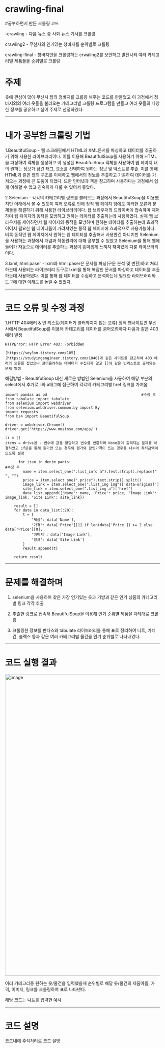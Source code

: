 # crawling-final

#공부하면서 만든 크롤링 코드

-crawling - 다음 뉴스 중 사회 뉴스 기사를 크롤링

crawling2 - 무신사의 인기있는 청바지를 순위별로 크롤링

crawling-final - 청바지만을 크롤링하는 crwaling2를 보안하고 발전시켜 여러 카테고리별 제품들을 순위별로 크롤링

# 주제 
옷에 관심이 많아 무신사 웹의 청바지를 크롤링 해주는 코드를 만들었고 이 과정에서 청바지외의 여러 옷들을 불러오는 카테고리별 크롤링 프로그램을 만들고 여러 옷들의 다양한 정보를 공유하고 싶어 주제로 선정하였다.


* * *
# 내가 공부한 크롤링 기법

1.BeautifulSoup - 웹 스크래핑에서 HTML과 XML문서를 파싱하고 데이터를 추출하기 위해 사용한 라이브러리이다. 이를 이용해 BeautifulSoup를 사용하기 위해 HTML을 파싱하여 객체를 생성하고 이 생성된 BeautifulSoup 객체를 사용하여 웹 페이지 내의 원하는 정보가 담긴 태그, 요소를 선택하여 원하는 정보 및 텍스트를 추출. 이를 통해 HTML과 같은 웹의 구조를 이해하고 웹에서의 정보를 추출하고 가공하여 데이터를 가져오는 과정에 큰 도움이 되었다. 또한 인터넷과 책을 참고하며 사용하다는 과정에서 쉽게 이해할 수 있고 친숙하게 다룰 수 있어서 좋았다.


2.Selenium - 각각의 카테고리별 링크를 불러오는 과정에서 BeautifulSoup을 이용했지만 아래에서 볼 수 있듯이 여러 오류로 인해 정적 웹 페이지 임에도 이러한 오류와 문제들을 해결하기 위해 사용한 라이브러리이다. 웹 브라우저의 드라이버에 접속하며 제어하며 웹 페이지의 동작을 모방하고 원하는 데이터를 추출하는데 사용하였다. 실제 웹 브라우저를 제어하면서 웹 페이지의 동작을 모방하며 원하는 데이터를 추출하는데 효과적이어서 필요한 웹 데이터들이 가려져있는 동적 웹 페이지에 효과적으로 사용가능하다. 비록 동적인 웹 페이지에서 원하는 웹 데이터를 추출해서 사용한건 아니지만 Selenium을 사용하는 과정에서 개념과 작동원리에 대해 공부할 수 있었고 Selenium을 통해 웹에 들어가 자동으로 데이터를 추출하는 과정이 흥미롭게 느껴져 재미있게 다룬 라이브러리이다.


3.lxml, html.paser - lxml과 html.paser은 문서를 파싱(구문 분석 및 변환)하고 처리하는데 사용되는 라이브러리 도구로 lxml을 통해 복잡한 문서를 파싱하고 데이터를 추출하는데 사용하였다. 이를 통해 웹 데이터를 수집하고 분석하는데 필요한 라이브러리와 도구에 대한 이해도를 높일 수 있었다.




* * *


# 코드 오류 및 수정 과정

1.HTTP 404에러 & 빈 리스트(데이터가 불러와지지 않는 오류)
정적 웹사이트인 무신사에서 BeautifulSoup를 이용해 카테고리를 데이터를 긁어오려하자 다음과 같은 403에러 발생
    
    HTTPError: HTTP Error 403: Forbidden

    [https://soy3on.tistory.com/185](https://studyingengineer.tistory.com/1040)과 같은 사이트를 참고하여 403 에러의 오류를 잡았으나 긁어올려하는 데이터가 수집되지 않고 []와 같은 빈리스트로 출력되는 문제 발생

해결방법 -  BeautifulSoup 대신 새로운 방법인 Selenium을 사용하여 해당 부분의 select에서 추가로 li와 a태그에 접근하여 각각의 카테고리별 href 링크를 가져옴
    
    import pandas as pd                                           #수정 후
    from tabulate import tabulate
    from selenium import webdriver
    from selenium.webdriver.common.by import By
    import requests
    from bs4 import BeautifulSoup
    
    driver = webdriver.Chrome()
    driver.get('https://www.musinsa.com/app/')
    
    li = []
    items = drive법 - 변수에 값을 할당하고 변수를 반환하며 None값이 출력되는 문제를 해결하였고 if문을 통해 원가만 뜨는 경우와 원가와 할인가격이 뜨는 경우를 나누어 최저금액이 뜨도록 설정

          for item in denim_pants:                                                                #수정 후
            name = item.select_one(".list_info a").text.strip().replace(" ", "")
            price = item.select_one(".price").text.strip().split()
            image_link = item.select_one(".list_img img")['data-original']
            site_link = item.select_one(".list_img a")['href']
            data_list.append({'Name': name, 'Price': price, 'Image Link': image_link, 'Site Link': site_link})
    
        result = []
        for data in data_list[:20]:
            t = {
                '제품': data['Name'],
                '가격': data['Price'][1] if len(data['Price']) >= 2 else data['Price'][0],
                '이미지': data['Image Link'],
                '링크': data['Site Link']
            }
            result.append(t)
    
        return result

* * *
 
# 문제를 해결하며 

1. selenium을 사용하여 찾은 가장 인기있는 옷과 가방과 같은 인기 상품의 카테고리별 링크 각각 추출 

2. 추출한 링크로 접속해 BeautifulSoup을 이용해 인기 순위별 제품을 차례대로 크롤링 

3. 크롤링한 정보를 판다스와 tabulate 라이브러리를 통해 표로 정리하여 니트, 가디건, 슬랙스 등과 같은 여러 카테고리별 물건을 인기 순위별로 나타내었다.


* * *

# 코드 실행 결과
<img width="981" alt="image" src="https://github.com/An-Jeong-Jin/crawling-final/assets/120768669/c0d7568c-7c8a-42a9-8311-2a2452e82a7d">

여러 카테고리중 원하는 옷/물건을 입력했을때 순위별로 해당 옷/물건의 제품이름, 가격, 이미지, 링크를 크롤링하여 표로 나타낸다.

해당 코드는 니트를 입력한 예시


* * *

# 코드 설명

코드내에 주석처리로 코드 설명


